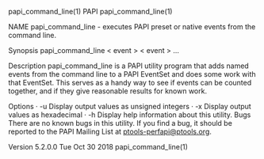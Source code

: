 papi_command_line(1)                                                                                 PAPI                                                                                papi_command_line(1)



NAME
       papi_command_line - executes PAPI preset or native events from the command line.

Synopsis
       papi_command_line < event > < event > ...

Description
       papi_command_line is a PAPI utility program that adds named events from the command line to a PAPI EventSet and does some work with that EventSet. This serves as a handy way to see if events can be
       counted together, and if they give reasonable results for known work.

Options
       · -u Display output values as unsigned integers
       · -x Display output values as hexadecimal
       · -h Display help information about this utility.
Bugs
       There are no known bugs in this utility. If you find a bug, it should be reported to the PAPI Mailing List at ptools-perfapi@ptools.org.



Version 5.2.0.0                                                                                Tue Oct 30 2018                                                                           papi_command_line(1)
